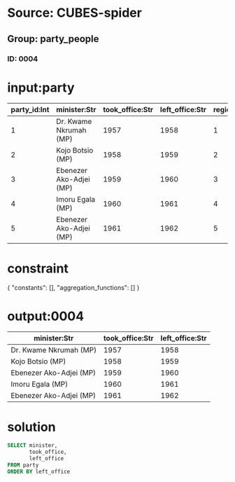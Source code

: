 # Source: CUBES-spider
## Group: party_people
### ID: 0004

# input:party

| party_id:Int | minister:Str | took_office:Str | left_office:Str | region_id:Int | party_name:Str |
|---|---|---|---|---|---|
| 1 | Dr. Kwame Nkrumah (MP) | 1957 | 1958 | 1 | Convention Peoples Party |
| 2 | Kojo Botsio (MP) | 1958 | 1959 | 2 | Progress Party |
| 3 | Ebenezer Ako-Adjei (MP) | 1959 | 1960 | 3 | 3 |
| 4 | Imoru Egala (MP) | 1960 | 1961 | 4 | Convention Union Party |
| 5 | Ebenezer Ako-Adjei (MP) | 1961 | 1962 | 5 | Sinefine Party |

# constraint

{
  "constants": [],
  "aggregation_functions": []
}

# output:0004

| minister:Str | took_office:Str | left_office:Str |
|---|---|---|
| Dr. Kwame Nkrumah (MP) | 1957 | 1958 |
| Kojo Botsio (MP) | 1958 | 1959 |
| Ebenezer Ako-Adjei (MP) | 1959 | 1960 |
| Imoru Egala (MP) | 1960 | 1961 |
| Ebenezer Ako-Adjei (MP) | 1961 | 1962 |

# solution

```sql
SELECT minister,
       took_office,
       left_office
FROM party
ORDER BY left_office
```
